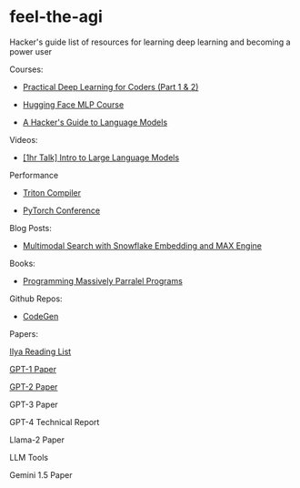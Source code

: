 # feel-the-agi
Hacker's guide list of resources for learning deep learning and becoming a power user

Courses:

- [Practical Deep Learning for Coders (Part 1 & 2)](https://course.fast.ai/)

- [Hugging Face MLP Course](https://huggingface.co/learn/nlp-course/chapter1/1)
  
- [A Hacker's Guide to Language Models](https://www.youtube.com/watch?v=jkrNMKz9pWU)

Videos:

- [[1hr Talk] Intro to Large Language Models](https://www.youtube.com/watch?v=zjkBMFhNj_g)
 
Performance

- [Triton Compiler](https://www.youtube.com/playlist?list=PLc_vA1r0qoiRZfUC3o4_yjj0FtWvodKAz)

- [PyTorch Conference](https://www.youtube.com/playlist?list=PL_lsbAsL_o2BivkGLiDfHY9VqWlaNoZ2O)

Blog Posts:

- [Multimodal Search with Snowflake Embedding and MAX Engine](https://www.modular.com/blog/multimodal-search-with-snowflake-embedding-and-max-engine)

Books:

- [Programming Massively Parralel Programs](http://gpu.di.unimi.it/books/PMPP-3rd-Edition.pdf)

Github Repos:
- [CodeGen](https://github.com/facebookresearch/CodeGen?tab=readme-ov-file)

Papers:

[IIya Reading List](https://arc.net/folder/D0472A20-9C20-4D3F-B145-D2865C0A9FEE)

[GPT-1 Paper](https://s3-us-west-2.amazonaws.com/openai-assets/research-covers/language-unsupervised/language_understanding_paper.pdf)

[GPT-2 Paper](https://d4mucfpksywv.cloudfront.net/better-language-models/language_models_are_unsupervised_multitask_learners.pdf)

GPT-3 Paper

GPT-4 Technical Report

Llama-2 Paper

LLM Tools

Gemini 1.5 Paper
